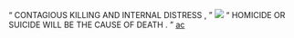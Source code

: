 “ CONTAGIOUS KILLING AND INTERNAL DISTRESS , ”
![](https://media.discordapp.net/attachments/1179004764076384390/1192658903083790366/IMG_20240105_094005.jpg?ex=65a9e129&is=65976c29&hm=bc7e3a5e3d85d60d7ea416a03891920075e543c664f649ba20816837289e7aa7&)
“ HOMICIDE OR SUICIDE WILL BE THE CAUSE OF DEATH . ”
[ac](https://twitter.com/taedoongee/status/1731464710502109557?t=-cqIGqujCl7IXCNHPBndlA&s=19)
